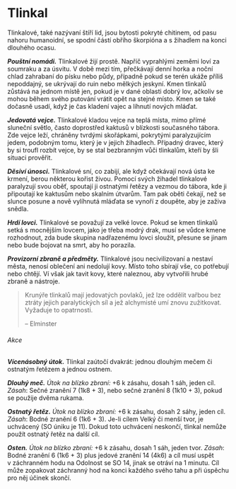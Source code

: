 # Tlinkal

Tlinkalové, také nazývaní štíří lid, jsou bytosti pokryté chitinem, od pasu nahoru humanoidní, se spodní částí obřího škorpióna a s žihadlem na konci dlouhého ocasu.

***Pouštní nomádi.*** Tlinkalové žijí prostě. Napříč vyprahlými zeměmi loví za soumraku a za úsvitu. V době mezi tím, přečkávají denní horka a noční chlad zahrabaní do písku nebo půdy, případně pokud se terén ukáže příliš nepoddajný, se ukrývají do ruin nebo mělkých jeskyní. Kmen tlinkalů zůstává na jednom místě jen, pokud je v dané oblasti dobrý lov, ačkoliv se mohou během svého putování vrátit opět na stejné místo. Kmen se také dočasně usadí, když je čas kladení vajec a líhnutí nových mláďat.

***Jedovatá vejce.*** Tlinkalové kladou vejce na teplá místa, mimo přímé sluneční světlo, často doprostřed kaktusů v blízkosti současného tábora. Zde vejce leží, chráněny tvrdými skořápkami, pokrytými paralyzujícím jedem, podobným tomu, který je v jejich žihadlech. Případný dravec, který by si troufl rozbít vejce, by se stal bezbranným vůči tlinkalům, kteří by šli situaci prověřit.

***Děsiví únosci.*** Tlinkalové sní, co zabijí, ale když očekávají nová ústa ke krmení, berou některou kořist živou. Pomocí svých žihadel tlinkalové paralyzují svou oběť, spoutají ji ostnatými řetězy a vezmou do tábora, kde ji připoutají ke kaktusům nebo skalním útvarům. Tam pak oběti čekají, než se slunce posune a nově vylíhnutá mláďata se vynoří z doupěte, aby je zaživa snědla.

***Hrdí lovci.*** Tlinkalové se považují za velké lovce. Pokud se kmen tlinkalů setká s mocnějším lovcem, jako je třeba modrý drak, musí se vůdce kmene rozhodnout, zda bude skupina nadřazenému lovci sloužit, přesune se jinam nebo bude bojovat na smrt, aby ho porazila.

***Provizorní zbraně a předměty.*** Tlinkalové jsou necivilizovaní a nestaví města, nenosí oblečení ani nedolují kovy. Místo toho sbírají vše, co potřebují nebo chtějí. Ví však jak tavit kovy, které naleznou, aby vytvořili hrubé zbraně a nástroje.

> Krunýře tlinkalů mají jedovatých povlaků, jež
> lze oddělit vařbou bez ztráty jejich paralytických síl
> a jež alchymisté umí znovu zužitkovat. Vyžaduje
> to opatrnosti.
> 
> – Elminster

<Monster 
    title="Tlinkal"
    subtitle="Velká obluda, neutrální zlo"
    armor-class="14 (přirozená zbroj)"
    hit-points="85 (10k10 + 30)"
    speed="8 sáhů"
    str="16 (+3)"
    dex="13 (+1)"
    con="16 (+3)"
    int="8 (–1)"
    wis="12 (+1)"
    cha="8 (–1)"
    saving-thros=""
    skills="Nenápadnost +4, Přežití +4, Vnímání +4"
    damage-vulnerabilities=""
    damage-resistance=""
    damage-immunities=""
    condition-immunities=""
    senses="vidění ve tmě 12 sáhů, pasivní Vnímání 13"
    languages="tlinkalština"
    challenge="5 (1 800 ZK)"
    >
    
###### Akce

***Vícenásobný útok.*** Tlinkal zaútočí dvakrát: jednou dlouhým mečem či ostnatým řetězem a jednou ostnem.

***Dlouhý meč.*** *Útok na blízko zbraní:* +6 k zásahu, dosah 1 sáh, jeden cíl. *Zásah*: Sečné zranění 7 (1k8 + 3), nebo sečné zranění 8 (1k10 + 3), pokud se použije dvěma rukama.

***Ostnatý řetěz.*** *Útok na blízko zbraní:* +6 k zásahu, dosah 2 sáhy, jeden cíl. *Zásah*: Bodné zranění 6 (1k6 + 3). Je-li cílem Velký či menší tvor, je uchvácený (SO úniku je 11). Dokud toto uchvácení neskončí, tlinkal nemůže použít ostnatý řetěz na další cíl.

***Osten.*** *Útok na blízko zbraní:* +6 k zásahu, dosah 1 sáh, jeden tvor. *Zásah*: Bodné zranění 6 (1k6 + 3) plus jedové zranění 14 (4k6) a cíl musí uspět v záchranném hodu na Odolnost se SO 14, jinak se otráví na 1 minutu. Cíl může zopakovat záchranný hod na konci každého svého tahu a při úspěchu pro něj účinek skončí.

    
</Monster>


